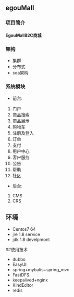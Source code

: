 ## egouMall

### 项目简介
####  EgouMallB2C商城

### 架构
- 集群
- 分布式
- soa架构

### 系统模块
* 前台:
1. 门户
2. 商品搜索
3. 商品展示
4. 购物车
5.  注册及登入
6. 订单
7. 支付
8. 用户中心
9. 客户服务
10. 公告
11. 帮助
12. 社区
* 后台:

1. CMS
2. CRS


## 环境
- Centos7 64
- jre 1.8 service
- jdk 1.8 develpmont

##使用技术
- dubbo
- EasyUI
- spring+mybatis+spring_mvc
- FastDFS
- keepalived+nginx
- KindEditor
- redis
